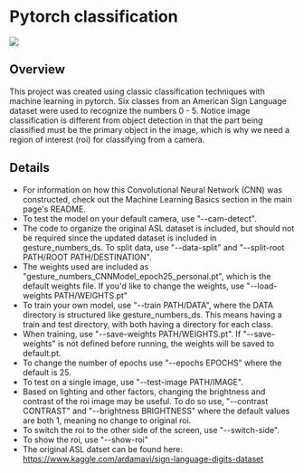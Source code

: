 # Pytorch classification
<img src="classification.gif">

## Overview
This project was created using classic  classification techniques with machine learning in pytorch.  Six classes from an American Sign Language dataset were used to recognize the numbers 0 - 5.  Notice image classification is different from object detection in that the part being classified must be the primary object in the image, which is why we need a region of interest (roi) for classifying from a camera.  

## Details
- For information on how this Convolutional Neural Network (CNN) was constructed, check out the Machine Learning Basics section in the main page's README.
- To test the model on your default camera, use "--cam-detect".
- The code to organize the original ASL dataset is included, but should not be required since the updated dataset is included in gesture_numbers_ds.  To split data, use "--data-split" and "--split-root PATH/ROOT PATH/DESTINATION".
- The weights used are included as "gesture_numbers_CNNModel_epoch25_personal.pt", which is the default weights file.  If you'd like to change the weights, use "--load-weights PATH/WEIGHTS.pt"
- To train your own model, use "--train PATH/DATA", where the DATA directory is structured like gesture_numbers_ds. This means having a train and test directory, with both having a directory for each class.
- When training, use "--save-weights PATH/WEIGHTS.pt".  If "--save-weights" is not defined before running, the weights will be saved to default.pt.
- To change the number of epochs use "--epochs EPOCHS" where the default is 25.
- To test on a single image, use "--test-image PATH/IMAGE".
- Based on lighting and other factors, changing the brightness and contrast of the roi image may be useful.  To do so use, "--contrast CONTRAST" and "--brightness BRIGHTNESS" where the default values are both 1, meaning no change to original roi.
- To switch the roi to the other side of the screen, use "--switch-side".
- To show the roi, use "--show-roi"
- The original ASL datset can be found here: https://www.kaggle.com/ardamavi/sign-language-digits-dataset
